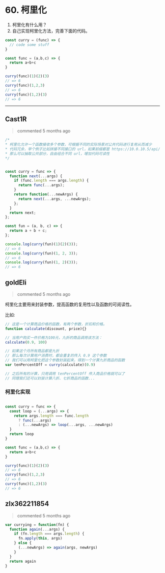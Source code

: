 
 # 60. 柯里化 
 1. 柯里化有什么用？
2. 自己实现柯里化方法，完善下面的代码。

```javascript
const curry = (func) => {
  // code some stuff
}

const func = (a,b,c) => {
  return a+b+c
}

curry(func)(1)(2)(3)
// => 6
curry(func)(1,2,3)
// => 6
curry(func)(1,2)(3)
// => 6
``` 
 ***
## Cast1R 
 > commented 5 months ago 


```javascript
/*
* 柯里化允许一个函数接收多个参数，可根据不同的实际场景对公共代码进行复用从而减少
* 代码冗余，举个例子比如拼接不同接口的 url，如果前缀都是 https://10.0.10.5/api/.../...
* 那么可以抽取公共部分，自由组合不同 url，增加代码可读性
*/


const curry = func => {
  function next(...args) {
    if (func.length === args.length) {
      return func(...args);
    }
    return function(...newArgs) {
      return next(...args, ...newArgs);
    };
  }
  return next;
};

const fun = (a, b, c) => {
  return a + b + c;
};

console.log(curry(fun)(1)(2)(3));
// => 6
console.log(curry(fun)(1, 2, 3));
// => 6
console.log(curry(fun)(1, 2)(3));
// => 6

```
## goldEli 
 > commented 5 months ago 

柯里化主要用来封装参数，提高函数的复用性以及函数的可阅读性。

比如:


```JavaScript
// 这是一个计算商品价格的函数，有两个参数，折扣和价格。
function calculate(discount, price){}

// 当用户购买一件价格为100元，九折的商品调用该方法：
calculate(0.9, 100)

// 如果这个月所有商品都是九折
// 那么每次计算用户消费时，都会重复的传入 0.9 这个参数
// 我们可以用柯里化把这个参数封装起来，得到一个计算九折商品的函数
var tenPercentOff = curry(calculate)(0.9)

// 之后所有的计算，只用调用 tenPercentOff 传入商品价格就可以了
// 同理我们还可以封装计算八折、七折商品的函数...


```

### 柯里化实现


```javascript

const curry = func => {
  const loop = (...args) => {
    return args.length === func.length
      ? func(...args)
      : (...newArgs) => loop(...args, ...newArgs)
  }
  return loop
}

const func = (a,b,c) => {
  return a+b+c
}

curry(func)(1)(2)(3)
// => 6
curry(func)(1,2,3)
// => 6
curry(func)(1,2)(3)
// => 6

```
## zlx362211854 
 > commented 5 months ago 


```javascript
var currying = function(fn) {
  function again(...args) {
    if (fn.length === args.length) {
      fn.apply(this, args)
    } else {
      (...newArgs) => again(args, newArgs)
    }
  }
  return again
}

```